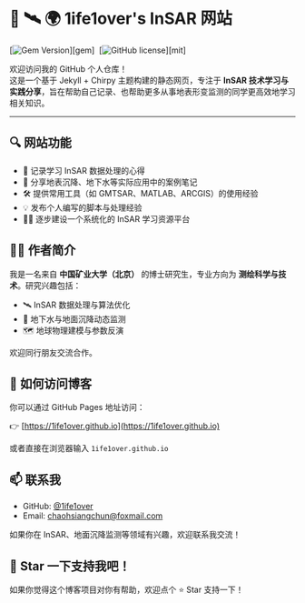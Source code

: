 # 🚀 🛰️ 🌍 1ife1over's InSAR 网站

[![Gem Version](https://img.shields.io/gem/v/jekyll-theme-chirpy)][gem]&nbsp;
[![GitHub license](https://img.shields.io/github/license/cotes2020/chirpy-starter.svg?color=blue)][mit]

欢迎访问我的 GitHub 个人仓库！  
这是一个基于 Jekyll + Chirpy 主题构建的静态网页，专注于 **InSAR 技术学习与实践分享**，旨在帮助自己记录、也帮助更多从事地表形变监测的同学更高效地学习相关知识。

---

## 🔍 网站功能

- 📖 记录学习 InSAR 数据处理的心得
- 🧪 分享地表沉降、地下水等实际应用中的案例笔记
- 🛠 提供常用工具（如 GMTSAR、MATLAB、ARCGIS）的使用经验
- 💡 发布个人编写的脚本与处理经验
- 👨‍🔬 逐步建设一个系统化的 InSAR 学习资源平台


## 🧑‍🎓 作者简介

我是一名来自 **中国矿业大学（北京）** 的博士研究生，专业方向为 **测绘科学与技术**。研究兴趣包括：

- 🛰️ InSAR 数据处理与算法优化  
- 🌊 地下水与地面沉降动态监测  
- 🗺️ 地球物理建模与参数反演  

欢迎同行朋友交流合作。


## 📌 如何访问博客

你可以通过 GitHub Pages 地址访问：

👉 [https://1ife1over.github.io](https://1ife1over.github.io)

或者直接在浏览器输入 `1ife1over.github.io`



## 📫 联系我

- GitHub: [@1ife1over](https://github.com/1ife1over)
- Email: chaohsiangchun@foxmail.com

如果你在 InSAR、地面沉降监测等领域有兴趣，欢迎联系我交流！


## 🌟 Star 一下支持我吧！

如果你觉得这个博客项目对你有帮助，欢迎点个 ⭐ Star 支持一下！
